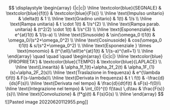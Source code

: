 $$
\displaystyle
\begin{array} {|c|c|}
\hline \textcolor{blue}{SEGNALE}  & \textcolor{blue}{f(t)} & \textcolor{blue}{F(s)}  \\ 
\hline \text{Impulso unitario} & \delta(t) & 1 \\
\hline \text{Gradino unitario} & 1(t) & 1/s \\
\hline \text{Rampa unitaria} & t \cdot 1(t) & 1/s^{2} \\
\hline \text{Rampa parab. unitaria} & (t^2/2) \cdot 1(t) & 1/s^{3} \\
\hline \text{Esponenziale} & e^{at}1(t) & 1/(s-a) \\
\hline \text{Sinusoide} & \sin(\omega_0 t)1(t) & \omega_0/(s^2+\omega_0^2) \\
\hline \text{Cosinusoide} & cos(\omega_0 t)1(t) & s/(s^2+\omega_0^2) \\
\hline \text{Esponenziale } \times \text{monomio} & (t^{\ell}/\ell!)e^{at}1(t) & 1/(s-a)^{\ell+1} \\ \hline
\end{array} 
 \quad \quad \quad
 \begin{array} {|c|c|}
\hline \textcolor{blue}{PROPRIETA'}  & \textcolor{blue}{TEMPO} & \textcolor{blue}{LAPLACE}  \\ 
\hline \text{Linearità} & \alpha_1f_1(t)+\alpha_2f_2(t) & \alpha_1F_{1}(s)+\alpha_2F_2(s)\\
\hline \text{Traslazione in frequenza} & e^{\lambda t}f(t) & F(s-\lambda)\\
\hline \text{Derivata in frequenza} & t \ f(t) & -\frac{d}{ds}F(s)\\
\hline \text{Derivata nel tempo} & \frac{d}{dt}f(t) & sF(s)-f(0)\\
\hline \text{Integrazione nel tempo} & \int_{0}^{t} f(\tau) \,d\tau & \frac{F(s)}{s}\\
\hline \text{Convoluzione} & (f*g)(t) & F(s)G(s) \\ \hline
\end{array} 
$$
![[Pasted image 20220620112955.png]]

